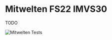 # Mitwelten FS22 IMVS30
TODO


![Mitwelten Tests](https://github.com//mitwelten/mitwelten-fs22-imvs30/actions/workflows/Go/badge.svg)
